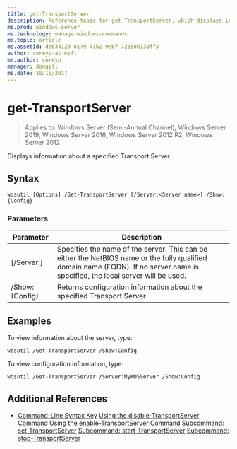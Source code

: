 ```yaml
---
title: get-TransportServer
description: Reference topic for get-TransportServer, which displays information about a specified Transport Server. 
ms.prod: windows-server
ms.technology: manage-windows-commands
ms.topic: article
ms.assetid: de634123-0179-41b2-9c6f-726508130ff5
author: coreyp-at-msft
ms.author: coreyp
manager: dongill
ms.date: 10/16/2017
---
```

# get-TransportServer

> Applies to: Windows Server (Semi-Annual Channel), Windows Server 2019, Windows Server 2016, Windows Server 2012 R2, Windows Server 2012

Displays information about a specified Transport Server.

## Syntax
```
wdsutil [Options] /Get-TransportServer [/Server:<Server name>] /Show:{Config}
```
### Parameters
|Parameter|Description|
|-------|--------|
|[/Server:<Server name>]|Specifies the name of the server. This can be either the NetBIOS name or the fully qualified domain name (FQDN). If no server name is specified, the local server will be used.|
|/Show:{Config}|Returns configuration information about the specified Transport Server.|
## Examples
To view information about the server, type:
```
wdsutil /Get-TransportServer /Show:Config
```
To view configuration information, type:
```
wdsutil /Get-TransportServer /Server:MyWDSServer /Show:Config
```
## Additional References
- [Command-Line Syntax Key](command-line-syntax-key.md)
[Using the disable-TransportServer Command](using-the-disable-transportserver-command.md)
[Using the enable-TransportServer Command](using-the-enable-transportserver-command.md)
[Subcommand: set-TransportServer](subcommand-set-transportserver.md)
[Subcommand: start-TransportServer](subcommand-start-transportserver.md)
[Subcommand: stop-TransportServer](subcommand-stop-transportserver.md)
